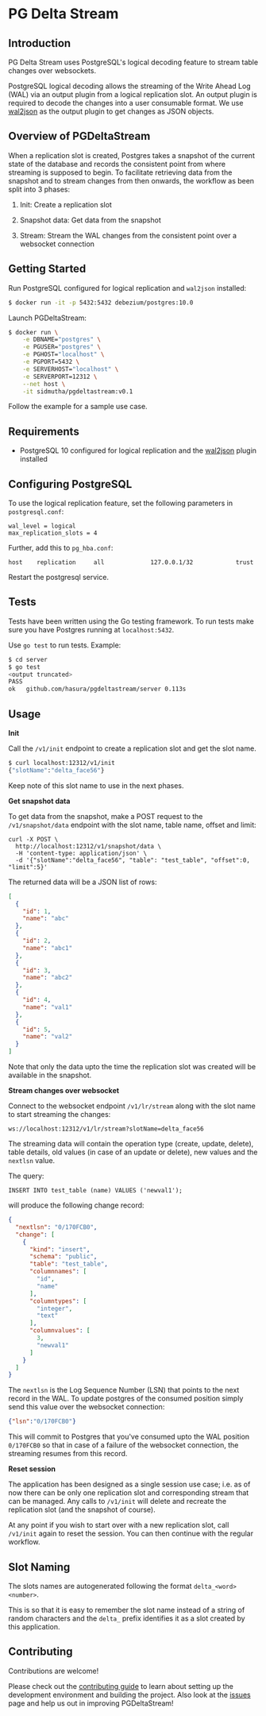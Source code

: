 PG Delta Stream
===============
Introduction
------------
PG Delta Stream uses PostgreSQL's logical decoding feature to stream table changes over websockets. 

PostgreSQL logical decoding allows the streaming of the Write Ahead Log (WAL) via an output plugin from a logical replication slot. An output plugin is required to decode the changes into a user consumable format. We use [wal2json](https://github.com/eulerto/wal2json) as the output plugin to get changes as JSON objects.

Overview of PGDeltaStream
-------------------------
When a replication slot is created, Postgres takes a snapshot of the current state of the database and records the consistent point from where streaming is supposed to begin. To facilitate retrieving data from the snapshot and to stream changes from then onwards, the workflow as been split into 3 phases:

1. Init: Create a replication slot

2. Snapshot data: Get data from the snapshot

3. Stream: Stream the WAL changes from the consistent point over a websocket connection

Getting Started
---------------
Run PostgreSQL configured for logical replication and `wal2json` installed:

```bash
$ docker run -it -p 5432:5432 debezium/postgres:10.0
```

Launch PGDeltaStream:
```bash
$ docker run \
    -e DBNAME="postgres" \
    -e PGUSER="postgres" \
    -e PGHOST="localhost" \
    -e PGPORT=5432 \
    -e SERVERHOST="localhost" \
    -e SERVERPORT=12312 \
    --net host \
    -it sidmutha/pgdeltastream:v0.1
```

Follow the example for a sample use case.

Requirements
------------
- PostgreSQL 10 configured for logical replication and the [wal2json](https://github.com/eulerto/wal2json) plugin installed

Configuring PostgreSQL
----------------------
To use the logical replication feature, set the following parameters in `postgresql.conf`:

```
wal_level = logical
max_replication_slots = 4
```

Further, add this to `pg_hba.conf`:

```
host    replication     all             127.0.0.1/32            trust
```

Restart the postgresql service.

Tests
-----
Tests have been written using the Go testing framework. To run tests make sure you have Postgres running at `localhost:5432`.

Use `go test` to run tests. Example:

```bash
$ cd server
$ go test
<output truncated>
PASS
ok   github.com/hasura/pgdeltastream/server 0.113s
```

Usage
-----

**Init**

Call the `/v1/init` endpoint to create a replication slot and get the slot name. 

```bash
$ curl localhost:12312/v1/init 
{"slotName":"delta_face56"}
```

Keep note of this slot name to use in the next phases.

**Get snapshot data**

To get data from the snapshot, make a POST request to the `/v1/snapshot/data` endpoint with the slot name, table name, offset and limit:
```
curl -X POST \
  http://localhost:12312/v1/snapshot/data \
  -H 'content-type: application/json' \
  -d '{"slotName":"delta_face56", "table": "test_table", "offset":0, "limit":5}'
```

The returned data will be a JSON list of rows:

```json
[
  {
    "id": 1,
    "name": "abc"
  },
  {
    "id": 2,
    "name": "abc1"
  },
  {
    "id": 3,
    "name": "abc2"
  },
  {
    "id": 4,
    "name": "val1"
  },
  {
    "id": 5,
    "name": "val2"
  }
]
```

Note that only the data upto the time the replication slot was created will be available in the snapshot. 



**Stream changes over websocket**

Connect to the websocket endpoint `/v1/lr/stream` along with the slot name to start streaming the changes:

```
ws://localhost:12312/v1/lr/stream?slotName=delta_face56
```

The streaming data will contain the operation type (create, update, delete), table details, old values (in case of an update or delete), new values and the `nextlsn` value. 

The query:

```
INSERT INTO test_table (name) VALUES ('newval1');
```
will produce the following change record:
```json
{
  "nextlsn": "0/170FCB0",
  "change": [
    {
      "kind": "insert",
      "schema": "public",
      "table": "test_table",
      "columnnames": [
        "id",
        "name"
      ],
      "columntypes": [
        "integer",
        "text"
      ],
      "columnvalues": [
        3,
        "newval1"
      ]
    }
  ]
}
```

The `nextlsn` is the Log Sequence Number (LSN) that points to the next record in the WAL. To update postgres of the consumed position simply send this value over the websocket connection:

```json
{"lsn":"0/170FCB0"}
```

This will commit to Postgres that you've consumed upto the WAL position `0/170FCB0` so that in case of a failure of the websocket connection, the streaming resumes from this record.

**Reset session**

The application has been designed as a single session use case; i.e. as of now there can be only one replication slot and corresponding stream that can be managed. Any calls to `/v1/init` will delete and recreate the replication slot (and the snapshot of course).

At any point if you wish to start over with a new replication slot, call `/v1/init` again to reset the session. You can then continue with the regular workflow.

Slot Naming
-----------
The slots names are autogenerated following the format `delta_<word><number>`. 

This is so that it is easy to remember the slot name instead of a string of random characters and the `delta_` prefix identifies it as a slot created by this application.

Contributing
------------
Contributions are welcome! 

Please check out the [contributing guide](CONTRIBUTING.md) to learn about setting up the development environment and building the project. Also look at the [issues](https://github.com/hasura/pgdeltastream/issues) page and help us out in improving PGDeltaStream!